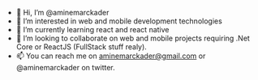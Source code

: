 - 👋 Hi, I’m @aminemarckader
- 👀 I’m interested in web and mobile development technologies
- 🌱 I’m currently learning react and react native 
- 💞️ I’m looking to collaborate on web and mobile projects requiring .Net Core or ReactJS (FullStack stuff realy).
- 📫 You can reach me on aminemarckader@gmail.com or @aminemarckader on twitter.

<!---
aminemarckader/aminemarckader is a ✨ special ✨ repository because its `README.md` (this file) appears on your GitHub profile.
You can click the Preview link to take a look at your changes.
--->
